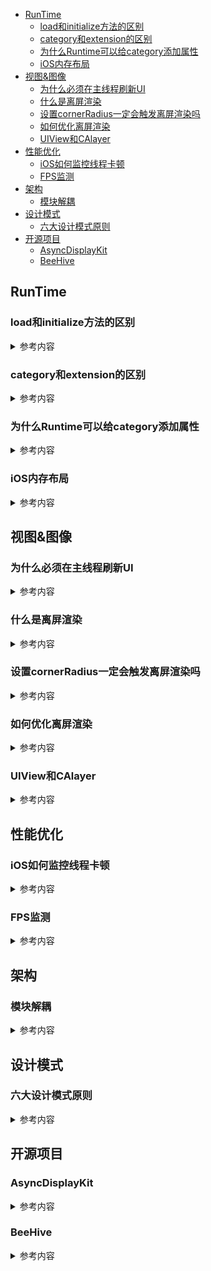 - [RunTime](#RunTime)
    -   [load和initialize方法的区别](#load和initialize方法的区别)
    -   [category和extension的区别](#category和extension的区别)
    -   [为什么Runtime可以给category添加属性](#为什么Runtime可以给category添加属性)
    -   [iOS内存布局](#iOS内存布局)
- [视图&图像](#视图&图像)
    -   [为什么必须在主线程刷新UI](#为什么必须在主线程刷新UI)
    -   [什么是离屏渲染](#什么是离屏渲染)
    -   [设置cornerRadius一定会触发离屏渲染吗](#设置cornerRadius一定会触发离屏渲染吗)
    -   [如何优化离屏渲染](#如何优化离屏渲染)
    -   [UIView和CAlayer](#UIView和CAlayer)
- [性能优化](#性能优化)
     -   [iOS如何监控线程卡顿](#iOS如何监控线程卡顿)
     -   [FPS监测](#FPS监测)
- [架构](#架构)
    -   [模块解耦](#模块解耦)
- [设计模式](#设计模式)
    -   [六大设计模式原则](#六大设计模式原则)  
- [开源项目](#开源项目)
    -   [AsyncDisplayKit](#AsyncDisplayKit)
    -   [BeeHive](#BeeHive)
   
   
## RunTime
### load和initialize方法的区别
<details>
<summary> 参考内容 </summary>

注意点:
+initialize和+load的很大区别是，+initialize是通过objc_msgSend进行调用的，所以有以下特点

- 如果子类没有实现+initialize，会调用父类的+initialize（所以父类的+initialize可能会被调用多次）
- 如果分类实现了+initialize，就覆盖类本身的+initialize调用

1.调用方式
- load是根据函数地址直接调用
- initialize是通过objc_msgSend调用

2.调用时刻
- load是runtime加载类、分类的时候调用（只会调用1次）
- initialize是类第一次接收到消息的时候调用，每一个类只会initialize一次（父类的initialize方法可能会被调用多次）



3.load、initialize的调用顺序？

**load:**
1.先调用类的load
- 先编译的类，优先调用load
- 调用子类的load之前，会先调用父类的load

2.再调用分类的load
- 先编译的分类，优先调用load

**initialize:**
1.先初始化父类
2.再初始化子类（可能最终调用的是父类的initialize方法）
</details>

### category和extension的区别
<details>
<summary> 参考内容 </summary>

> extension可以添加实例变量，而category是无法添加实例变量的（因为在运行期，对象的内存布局已经确定，如果添加实例变量就会破坏类的内部布局，这对编译型语言来说是灾难性的）。

- extension在编译期决议，它就是类的一部分，但是category则完全不一样，它是在运行期决议的。extension在编译期和头文件里的@interface以及实现文件里的@implement一起形成一个完整的类，它、extension伴随类的产生而产生，亦随之一起消亡。

- extension一般用来隐藏类的私有信息，你必须有一个类的源码才能为一个类添加extension，所以你无法为系统的类比如NSString添加extension，除非创建子类再添加extension。而category不需要有类的源码，我们可以给系统提供的类添加category。

- extension可以添加实例变量，而category不可以。

- extension和category都可以添加属性，但是category的属性不能生成成员变量和getter、setter方法的实现。

</details>

### 为什么Runtime可以给category添加属性

<details>
<summary> 参考内容 </summary>

关联对象都由AssociationsManager管理，AssociationsManager里面是由一个静态AssociationsHashMap来存储所有的关联对象的。这相当于把所有对象的关联对象都存在一个全局map里面。而map的的key是这个对象的指针地址（任意两个不同对象的指针地址一定是不同的），而这个map的value又是另外一个AssAssociationsHashMap，里面保存了关联对象的kv对。

</details>

### iOS内存布局
<details>
<summary> 参考内容 </summary>

iOS程序安装之后，是以Mach-o文件的格式保存在iOS设备里面，当启动程序时，对应的Mach-o文件就会被加载进内存。内存布局已确定，寻址快，开销小。
![参考图示](https://imgconvert.csdnimg.cn/aHR0cHM6Ly91cGxvYWQtaW1hZ2VzLmppYW5zaHUuaW8vdXBsb2FkX2ltYWdlcy8xMzg3NDcyLTUzMzgxNDU1ZGIzYmIwYzkucG5n?x-oss-process=image/format,png)

</details>
   
## 视图&图像
### 为什么必须在主线程刷新UI

<details>
<summary> 参考内容 </summary>

- 线程：UIKit并不是一个线程安全的类，UI操作涉及到渲染访问各种View对象的属性，如果异步操作下会存在读写问题，而为其加锁则会耗费大量资源并拖慢运行速度。
- 事件：整个程序的起点UIApplication是在主线程进行初始化，所有的用户事件都是在主线程上进行传递（如点击、拖动），所以view只能在主线程上才能对事件进行响应。
- 渲染：由于图像的渲染需要以60帧的刷新率在屏幕上 同时 更新，在非主线程异步化的情况下无法确定这个处理过程能够实现同步更新。在子线程中如果要对UI 进行更新，必须等到该子线程运行结束才能把UI的更新提交给渲染服务。

</details>

### 什么是离屏渲染
<details>
<summary> 参考内容 </summary>

如果要在显示屏上显示内容，我们至少需要一块与屏幕像素数据量一样大的frame buffer，作为像素数据存储区域，而这也是GPU存储渲染结果的地方。如果有时因为面临一些限制，无法把渲染结果直接写入frame buffer，而是先暂存在另外的内存区域，之后再写入frame buffer，那么这个过程被称之为离屏渲染。

![参考图示](https://pic3.zhimg.com/80/v2-c448aaebe3cf19e37101ce16a799cdd2_720w.jpg)
渲染结果先经过了离屏buffer，再到frame buffer

</details>

### 设置cornerRadius一定会触发离屏渲染吗
<details>
<summary> 参考内容 </summary>

不一定。
cornerRadius+clipsToBounds，原因就如同上面提到的，不得已只能另开一块内存来操作。而如果只是设置cornerRadius（如不需要剪切内容，只需要一个带圆角的边框），或者只是需要裁掉矩形区域以外的内容（虽然也是剪切，但是稍微想一下就可以发现，对于纯矩形而言，实现这个算法似乎并不需要另开内存），并不会触发离屏渲染。

</details>

### 如何优化离屏渲染
<details>
<summary> 参考内容 </summary>

- 应用AsyncDisplayKit(Texture)作为主要渲染框架，对于文字和图片的异步渲染操作交由框架来处理。

- 对于图片的圆角，统一采用“precomposite”的策略，也就是不经由容器来做剪切，而是预先使用CoreGraphics为图片裁剪圆角。

- 对于视频的圆角，由于实时剪切非常消耗性能，我们会创建四个白色弧形的layer盖住四个角，从视觉上制造圆角的效果。

- 对于view的圆形边框，如果没有backgroundColor，可以放心使用cornerRadius来做。
- 对于所有的阴影，使用shadowPath来规避离屏渲染。
- 对于特殊形状的view，使用layer mask并打开shouldRasterize来对渲染结果进行缓存。
- 对于模糊效果，不采用系统提供的UIVisualEffect，而是另外实现模糊效果（CIGaussianBlur），并手动管理渲染结果。

</details>

### UIView和CAlayer
<details>
<summary> 参考内容 </summary>

UIView主要处理事件传递，CAlayer主要做视图显示，之所以这样设计，是因为单一功能原则。

</details>

## 性能优化
### iOS如何监控线程卡顿
<details>
<summary> 参考内容 </summary>

**卡顿原因：**
- 死锁
- 抢锁
- 大量的Ui绘制,复杂的UI，图文混排
- 主线程大量IO、大量计算

**监控方法：**
- 首先，创建一个观察者runLoopObserver，用于观察主线程的runloop状态。同时，还要创建一个信号量dispatchSemaphore，用于保证同步操作。
- 其次，将观察者runLoopObserver添加到主线程runloop中观察。
- 然后，开启一个子线程，并且在子线程中开启一个持续的loop来监控主线程runloop的状态。
- 如果发现主线程runloop的状态卡在为BeforeSources或者AfterWaiting超过88毫秒时，即表明主线程当前卡顿。这时候，我们保存主线程当前的调用堆栈即可达成监控目的。

</details>

### FPS监测
<details>
<summary> 参考内容 </summary>

通常情况下，屏幕会保持60hz/s的刷新速度，每次刷新时会发出一个屏幕刷新信号，CADisplayLink允许我们注册一个与刷新信号同步的回调处理。可以通过屏幕刷新机制来展示fps值。

正常情况下，屏幕会保持60hz/s的刷新速度，所以1秒内fpsDisplayLinkAction:方法会调用60次。

</details>

## 架构
### 模块解耦

<details>
<summary> 参考内容 </summary>

- URLRouter：将不同的模块定义成为不同的URL，通过URL的形式进行跨模块调用。
- Target-Action：利用OC的runtime能力，动态的调用指定Target的action；
- ProtocolClass：模块实现指定的协议，依赖方通过协议对象以及协议方法对模块进行访问。

</details>

## 设计模式
### 六大设计模式原则
<details>
<summary> 参考内容 </summary>

- 单一功能原则：对象功能要单一，不要在一个对象里添加很多功能。
- 里氏替换原则：子类对象，可以替代基类对象。
- 依赖倒置原则：方法应该依赖抽象，不要依赖实例。iOS 开发就是高层业务方法依赖于协议。
- 接口隔离原则：接口的用途要单一，不要在一个接口上根据不同入参实现多个功能。
- 迪米特法则：类间解耦，低耦合，高内聚。
- 开放封闭原则：尽量通过扩展软件实体来解决需求变化，而不是通过修改已有的代码来完成变化。

</details>

## 开源项目
### AsyncDisplayKit
<details>
<summary> 参考内容 </summary>

>  实际上，从上面的一些解释也可以看出，ASDK最大的特点就是"异步"。
将消耗时间的渲染、图片解码、布局以及其它 UI 操作等等全部移出主线程，这样主线程就可以对用户的操作及时做出反应，来达到流畅运行的目的。Github：[AsyncDisplayKit](https://github.com/facebookarchive/AsyncDisplayKit)

- 布局：
iOS自带的Autolayout在布局性能上存在瓶颈，并且只能在主线程进行计算。（参考Auto Layout Performance on iOS）因此ASDK弃用了Autolayout，自己参考自家的ComponentKit设计了一套布局方式。

- 渲染：
对于大量文本，图片等的渲染，UIKit组件只能在主线程并且可能会造成GPU绘制的资源紧张。ASDK使用了一些方法，比如图层的预混合等，并且异步的在后台绘制图层，不阻塞主线程的运行。

- 系统对象创建与销毁：
UIKit组件封装了CALayer图层的对象，在创建、调整、销毁的时候，都会在主线程消耗资源。ASDK自己设计了一套Node机制，也能够调用。
</details>

### BeeHive
<details>
<summary> 参考内容 </summary>

>  BeeHive是用于iOS应用开发的App模块化编程的框架实现方案，吸收了Spring框架Service的理念来实现模块间的API耦合。Github：[BeeHive](https://github.com/alibaba/BeeHive)

</details>
